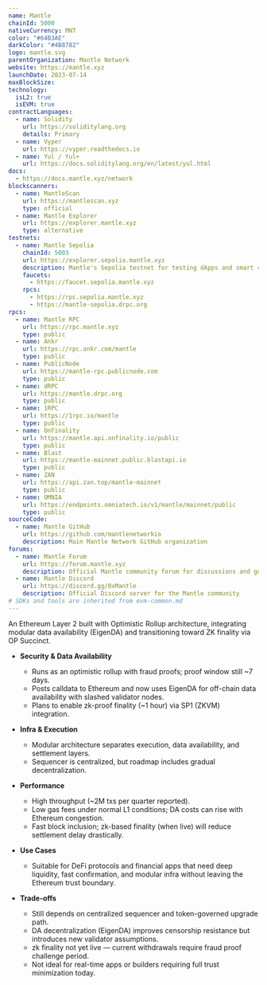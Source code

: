```yaml
---
name: Mantle
chainId: 5000
nativeCurrency: MNT
color: "#64B3AE"
darkColor: "#4B8782"
logo: mantle.svg
parentOrganization: Mantle Network
website: https://mantle.xyz
launchDate: 2023-07-14
maxBlockSize: 
technology:
  isL2: true
  isEVM: true
contractLanguages:
  - name: Solidity
    url: https://soliditylang.org
    details: Primary
  - name: Vyper
    url: https://vyper.readthedocs.io
  - name: Yul / Yul+
    url: https://docs.soliditylang.org/en/latest/yul.html
docs:
  - https://docs.mantle.xyz/network
blockscanners:
  - name: MantleScan
    url: https://mantlescan.xyz
    type: official
  - name: Mantle Explorer
    url: https://explorer.mantle.xyz
    type: alternative
testnets:
  - name: Mantle Sepolia
    chainId: 5003
    url: https://explorer.sepolia.mantle.xyz
    description: Mantle's Sepolia testnet for testing dApps and smart contracts with fast confirmations.
    faucets:
      - https://faucet.sepolia.mantle.xyz
    rpcs:
      - https://rpc.sepolia.mantle.xyz
      - https://mantle-sepolia.drpc.org
rpcs:
  - name: Mantle RPC
    url: https://rpc.mantle.xyz
    type: public
  - name: Ankr
    url: https://rpc.ankr.com/mantle
    type: public
  - name: PublicNode
    url: https://mantle-rpc.publicnode.com
    type: public
  - name: dRPC
    url: https://mantle.drpc.org
    type: public
  - name: 1RPC
    url: https://1rpc.io/mantle
    type: public
  - name: OnFinality
    url: https://mantle.api.onfinality.io/public
    type: public
  - name: Blast
    url: https://mantle-mainnet.public.blastapi.io
    type: public
  - name: ZAN
    url: https://api.zan.top/mantle-mainnet
    type: public
  - name: OMNIA
    url: https://endpoints.omniatech.io/v1/mantle/mainnet/public
    type: public
sourceCode:
  - name: Mantle GitHub
    url: https://github.com/mantlenetworkio
    description: Main Mantle Network GitHub organization
forums:
  - name: Mantle Forum
    url: https://forum.mantle.xyz
    description: Official Mantle community forum for discussions and governance
  - name: Mantle Discord
    url: https://discord.gg/0xMantle
    description: Official Discord server for the Mantle community
# SDKs and tools are inherited from evm-common.md
---
```


An Ethereum Layer 2 built with Optimistic Rollup architecture, integrating modular data availability (EigenDA) and transitioning toward ZK finality via OP Succinct.

- **Security & Data Availability**  
  - Runs as an optimistic rollup with fraud proofs; proof window still ~7 days.  
  - Posts calldata to Ethereum and now uses EigenDA for off-chain data availability with slashed validator nodes.  
  - Plans to enable zk-proof finality (~1 hour) via SP1 (ZKVM) integration.  

- **Infra & Execution**  
  - Modular architecture separates execution, data availability, and settlement layers.  
  - Sequencer is centralized, but roadmap includes gradual decentralization.  

- **Performance**  
  - High throughput (~2M txs per quarter reported).  
  - Low gas fees under normal L1 conditions; DA costs can rise with Ethereum congestion.  
  - Fast block inclusion; zk-based finality (when live) will reduce settlement delay drastically.  

- **Use Cases**  
  - Suitable for DeFi protocols and financial apps that need deep liquidity, fast confirmation, and modular infra without leaving the Ethereum trust boundary.  

- **Trade-offs**  
  - Still depends on centralized sequencer and token-governed upgrade path.  
  - DA decentralization (EigenDA) improves censorship resistance but introduces new validator assumptions.  
  - zk finality not yet live — current withdrawals require fraud proof challenge period.  
  - Not ideal for real-time apps or builders requiring full trust minimization today.